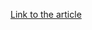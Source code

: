 [Link to the article](https://www.securonix.com/blog/seolurker-attack-campaign-uses-seo-poisoning-fake-google-ads-to-install-malware/)
